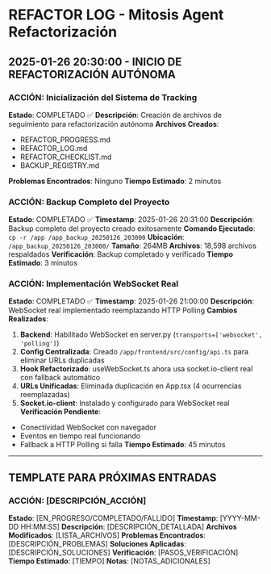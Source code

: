 # REFACTOR LOG - Mitosis Agent Refactorización

## 2025-01-26 20:30:00 - INICIO DE REFACTORIZACIÓN AUTÓNOMA

### ACCIÓN: Inicialización del Sistema de Tracking
**Estado**: COMPLETADO ✅
**Descripción**: Creación de archivos de seguimiento para refactorización autónoma
**Archivos Creados**:
- REFACTOR_PROGRESS.md
- REFACTOR_LOG.md  
- REFACTOR_CHECKLIST.md
- BACKUP_REGISTRY.md

**Problemas Encontrados**: Ninguno
**Tiempo Estimado**: 2 minutos

### ACCIÓN: Backup Completo del Proyecto
**Estado**: COMPLETADO ✅
**Timestamp**: 2025-01-26 20:31:00
**Descripción**: Backup completo del proyecto creado exitosamente
**Comando Ejecutado**: `cp -r /app /app_backup_20250126_203000`
**Ubicación**: `/app_backup_20250126_203000/`
**Tamaño**: 264MB
**Archivos**: 18,598 archivos respaldados
**Verificación**: Backup completado y verificado
**Tiempo Estimado**: 3 minutos

### ACCIÓN: Implementación WebSocket Real
**Estado**: COMPLETADO ✅
**Timestamp**: 2025-01-26 21:00:00
**Descripción**: WebSocket real implementado reemplazando HTTP Polling
**Cambios Realizados**:
1. **Backend**: Habilitado WebSocket en server.py (`transports=['websocket', 'polling']`)
2. **Config Centralizada**: Creado `/app/frontend/src/config/api.ts` para eliminar URLs duplicadas
3. **Hook Refactorizado**: useWebSocket.ts ahora usa socket.io-client real con fallback automático
4. **URLs Unificadas**: Eliminada duplicación en App.tsx (4 ocurrencias reemplazadas)
5. **Socket.io-client**: Instalado y configurado para WebSocket real
**Verificación Pendiente**: 
- Conectividad WebSocket con navegador
- Eventos en tiempo real funcionando
- Fallback a HTTP Polling si falla
**Tiempo Estimado**: 45 minutos

---

## TEMPLATE PARA PRÓXIMAS ENTRADAS

### ACCIÓN: [DESCRIPCIÓN_ACCIÓN]
**Estado**: [EN_PROGRESO/COMPLETADO/FALLIDO]
**Timestamp**: [YYYY-MM-DD HH:MM:SS]
**Descripción**: [DESCRIPCIÓN_DETALLADA]
**Archivos Modificados**: [LISTA_ARCHIVOS]
**Problemas Encontrados**: [DESCRIPCIÓN_PROBLEMAS]
**Soluciones Aplicadas**: [DESCRIPCIÓN_SOLUCIONES]
**Verificación**: [PASOS_VERIFICACIÓN]
**Tiempo Estimado**: [TIEMPO]
**Notas**: [NOTAS_ADICIONALES]
